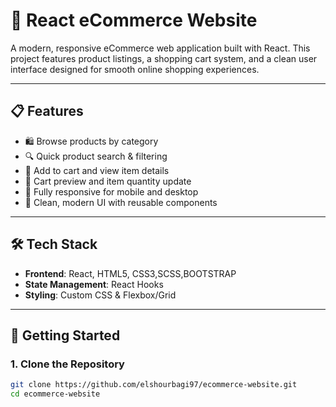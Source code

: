 # 🛒 React eCommerce Website

A modern, responsive eCommerce web application built with React. This project features product listings, a shopping cart system, and a clean user interface designed for smooth online shopping experiences.

---

## 📋 Features

- 🛍️ Browse products by category
- 🔍 Quick product search & filtering
- 🛒 Add to cart and view item details
- 🧾 Cart preview and item quantity update
- 📱 Fully responsive for mobile and desktop
- 🎨 Clean, modern UI with reusable components

---

## 🛠️ Tech Stack

- **Frontend**: React, HTML5, CSS3,SCSS,BOOTSTRAP
- **State Management**: React Hooks
- **Styling**: Custom CSS & Flexbox/Grid

---

## 🚀 Getting Started

### 1. Clone the Repository

```bash
git clone https://github.com/elshourbagi97/ecommerce-website.git
cd ecommerce-website
